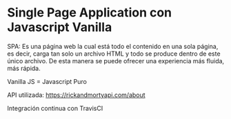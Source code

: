 # Single Page Application con Javascript Vanilla

SPA: Es una página web la cual está todo el contenido en una sola página, es decir, carga tan solo un archivo HTML y todo se produce dentro de este único archivo. De esta manera se puede ofrecer una experiencia más fluida, más rápida.

Vanilla JS = Javascript Puro

API utilizada: https://rickandmortyapi.com/about

Integración continua con TravisCI